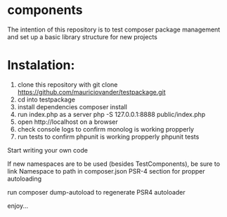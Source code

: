 # components

The intention of this repository is to 
test composer package management and 
set up a basic library structure for 
new projects


# Instalation: 

1. clone this repository with 
  git clone https://github.com/mauriciovander/testpackage.git
2. cd into testpackage
3. install dependencies
  composer install
4. run index.php as a server
  php -S 127.0.0.1:8888 public/index.php
5. open http://localhost on a browser
6. check console logs to confirm monolog is working propperly
7. run tests to confirm phpunit is working propperly
 phpunit tests

Start writing your own code 

If new namespaces are to be used (besides TestComponents),
be sure to link Namespace to path in composer.json PSR-4 
section for propper autoloading

run composer dump-autoload to regenerate PSR4 autoloader

enjoy...
